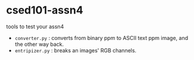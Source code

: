 # csed101-assn4
tools to test your assn4

- `converter.py` : converts from binary ppm to ASCII text ppm image, and the other way back.
- `entripizer.py` : breaks an images' RGB channels.
